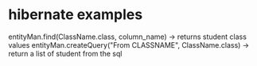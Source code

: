 # hibernate examples 

entityMan.find(ClassName.class, column_name)
    -> returns student class values 
entityMan.createQuery("From CLASSNAME", ClassName.class)
    -> return a list of student from the sql 
    

